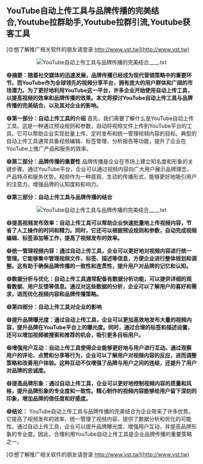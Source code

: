 ## **YouTube自动上传工具与品牌传播的完美结合,Youtube拉群助手,Youtube拉群引流,Youtube获客工具**

[😍想了解推广相关软件的朋友请登录 http://www.vst.tw](http://www.vst.tw)

 <center><img src="https://vst.tw/MP4/tuiguang/png/0.png" alt="YouTube自动上传工具与品牌传播的完美结合____.txt"></center>

**😄摘要：随着社交媒体的迅速发展，品牌传播已经成为现代营销策略中的重要环节。而YouTube作为全球领先的视频分享平台，拥有庞大的用户群体和广阔的市场潜力。为了更好地利用YouTube这一平台，许多企业开始使用自动上传工具，以提高视频的效率和品牌传播的效果。本文将探讨YouTube自动上传工具与品牌传播的完美结合，以及其对企业的影响。**

**😄第一部分：自动上传工具的介绍**
首先，我们需要了解什么是YouTube自动上传工具。这是一种通过预设规则和参数，自动将视频文件上传到YouTube平台的工具。它可以帮助企业实现批量上传、定时发布和统一管理视频内容的目标。典型的自动上传工具通常具备视频编辑、标签管理、分析报告等功能，提升了企业在YouTube上推广产品和服务的效率。

**😄第二部分：品牌传播的重要性**
品牌传播是企业在市场上建立知名度和形象的关键步骤。通过YouTube平台，企业可以通过视频内容向广大用户展示品牌理念、产品特点和服务优势。视频作为一种直观、生动的传播形式，能够更好地吸引用户的注意力，增强品牌的认知度和影响力。

**😄第三部分：自动上传工具与品牌传播的结合**

 <center><img src="https://vst.tw/MP4/tuiguang/png/3.png" alt="YouTube自动上传工具与品牌传播的完美结合____.txt"></center>

**😄提高视频发布效率：自动上传工具可以帮助企业快速批量地上传视频内容，节省了人工操作的时间和精力。同时，它还可以根据预设规则和参数，自动完成视频编辑、标签添加等工作，提高了视频发布的效率。**

**😄统一管理视频内容：通过自动上传工具，企业可以更好地对视频内容进行统一管理。它能够集中管理视频文件、标签、描述等信息，方便企业进行整体规划和调整。这有助于确保品牌传播的一致性和连贯性，提升用户对品牌的记忆和认知。**

**😄数据分析与优化：自动上传工具通常配备有数据分析功能，可以提供详细的观看数据、用户反馈等信息。通过对这些数据的分析，企业可以了解用户的喜好和需求，进而优化视频内容和品牌传播策略。**

**😄第四部分：自动上传工具对企业的影响**

**😄提升品牌曝光度：通过自动上传工具，企业可以更加高效地发布大量的视频内容，提升品牌在YouTube平台上的曝光度。同时，通过合理的标签和描述设置，还可以增加视频被搜索和推荐的机会，吸引更多目标用户。**

**😄增强用户互动：自动上传工具使得企业能够更好地与用户进行互动。通过观察用户的评论、点赞和分享等行为，企业可以了解用户对视频内容的反应，进而调整策略和改善用户体验。这种互动不仅增强了品牌与用户之间的连结，还提升了用户对品牌的忠诚度。**

**😄提高品牌形象：通过自动上传工具，企业可以更好地控制视频内容的质量和风格，提升品牌形象的专业度和一致性。精心制作的视频内容能够给用户留下深刻的印象，增加品牌的信任度和好感度。**

**😄结论：**
YouTube自动上传工具与品牌传播的完美结合为企业带来了许多优势。它提高了视频发布的效率、统一管理了视频内容，提供了数据分析和优化的可能性。通过自动上传工具，企业可以提升品牌曝光度、增强用户互动，并提高品牌形象的专业度。因此，合理利用YouTube自动上传工具是企业品牌传播的重要策略之一。

[😍想了解推广相关软件的朋友请登录 http://www.vst.tw](http://www.vst.tw)



